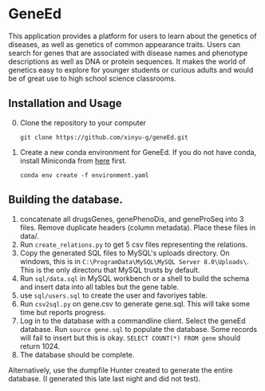 # GeneEd
 This application provides a platform for users to learn about the genetics of diseases, as well as genetics of common appearance traits. Users can search for genes that are associated with disease names and phenotype descriptions as well as DNA or protein sequences. It makes the world of genetics easy to explore for younger students or curious adults and would be of great use to high school science classrooms.

## Installation and Usage
0. Clone the repository to your computer
   ```
   git clone https://github.com/xinyu-g/geneEd.git
   ```

1. Create a new conda environment for GeneEd. If you do not have conda, install Miniconda from [here](https://docs.conda.io/en/latest/miniconda.html) first.
    ```
    conda env create -f environment.yaml
    ```
## Building the database.

1. concatenate all drugsGenes, genePhenoDis, and geneProSeq into 3 files. Remove duplicate headers (column metadata). Place these files in data/.
2. Run `create_relations.py` to get 5 csv files representing the relations.
3. Copy the generated SQL files to MySQL's uploads directory. On windows, this is in `C:\ProgramData\MySQL\MySQL Server 8.0\Uploads\`. This is the only directoru that MySQL trusts by default.
4. Run `sql/data.sql` in MySQL workbench or a shell to build the schema and insert data into all tables but the gene table.
5. use `sql/users.sql` to create the user and favoriyes table.
6. Run `csv2sql.py` on gene.csv to generate gene.sql. This will take some time but reports progress.
7. Log in to the database with a commandline client. Select the geneEd database. Run `source gene.sql` to populate the database. Some records will fail to insert but this is okay. `SELECT COUNT(*) FROM gene` should return 1024.
8. The database should be complete.

Alternatively, use the dumpfile Hunter created to generate the entire database. (I generated this late last night and did not test).
